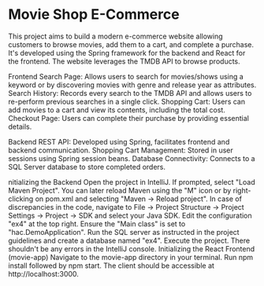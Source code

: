 # Movie Shop E-Commerce

This project aims to build a modern e-commerce website allowing customers to browse movies, add them to a cart, and complete a purchase. It's developed using the Spring framework for the backend and React for the frontend. The website leverages the TMDB API to browse products.


Frontend
Search Page: Allows users to search for movies/shows using a keyword or by discovering movies with genre and release year as attributes.
Search History: Records every search to the TMDB API and allows users to re-perform previous searches in a single click.
Shopping Cart: Users can add movies to a cart and view its contents, including the total cost.
Checkout Page: Users can complete their purchase by providing essential details.


Backend
REST API: Developed using Spring, facilitates frontend and backend communication.
Shopping Cart Management: Stored in user sessions using Spring session beans.
Database Connectivity: Connects to a SQL Server database to store completed orders.


nitializing the Backend
Open the project in IntelliJ. If prompted, select "Load Maven Project". You can later reload Maven using the "M" icon or by right-clicking on pom.xml and selecting "Maven -> Reload project".
In case of discrepancies in the code, navigate to File -> Project Structure -> Project Settings -> Project -> SDK and select your Java SDK.
Edit the configuration "ex4" at the top right. Ensure the "Main class" is set to "hac.DemoApplication".
Run the SQL server as instructed in the project guidelines and create a database named "ex4".
Execute the project. There shouldn't be any errors in the IntelliJ console.
Initializing the React Frontend (movie-app)
Navigate to the movie-app directory in your terminal.
Run npm install followed by npm start. The client should be accessible at http://localhost:3000.
